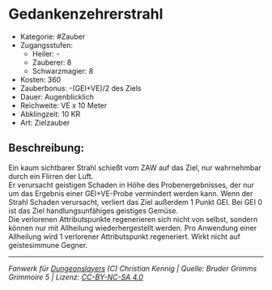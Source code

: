 # Gedankenzehrerstrahl  
- Kategorie: #Zauber  
- Zugangsstufen:  
  - Heiler: -  
  - Zauberer: 8  
  - Schwarzmagier: 8  
- Kosten: 360  
- Zauberbonus: -(GEI+VE)/2 des Ziels  
- Dauer: Augenblicklich  
- Reichweite: VE x 10 Meter  
- Abklingzeit: 10 KR  
- Art: Zielzauber     

## Beschreibung:
Ein kaum sichtbarer Strahl schießt vom ZAW auf das Ziel, nur wahrnehmbar durch ein Flirren der Luft.<br>Er verursacht geistigen Schaden in Höhe des Probenergebnisses, der nur um das Ergebnis einer GEI+VE-Probe vermindert werden kann. Wenn der Strahl Schaden verursacht, verliert das Ziel außerdem 1 Punkt GEI. Bei GEI 0 ist das Ziel handlungsunfähiges geistiges Gemüse.<br>Die verlorenen Attributspunkte regenerieren sich nicht von selbst, sondern können nur mit Allheilung wiederhergestellt werden. Pro Anwendung einer Allheilung wird 1 verlorener Attributspunkt regeneriert. Wirkt nicht auf geistesimmune Gegner.


___
*Fanwerk für [Dungeonslayers](https://www.dungeonslayers.net/) (C) Christian Kennig | Quelle: Bruder Grimms Grimmoire 5 | Lizenz: [CC-BY-NC-SA 4.0](https://creativecommons.org/licenses/by-nc-sa/4.0/deed.de)*